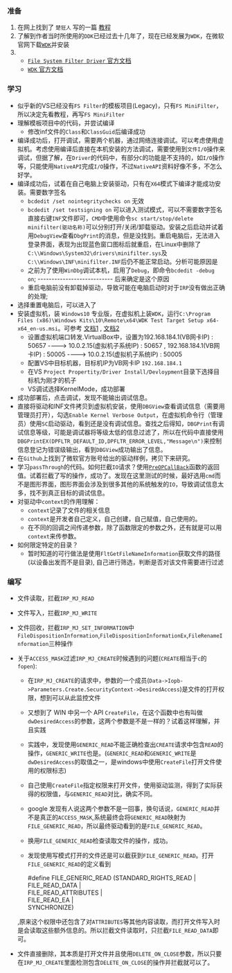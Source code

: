 
### 准备
1. 在网上找到了 `楚狂人` 写的一篇 [教程](http://file3.data.weipan.cn.wscdns.com/41553047/2471e7782fee3cedbaae7014a2e9c593beef9c18?ip=1524395329,222.20.30.243&ssig=NCVoxrsmQW&Expires=1524395929&KID=sae,l30zoo1wmz&fn=Windows%20%E6%96%87%E4%BB%B6%E7%B3%BB%E7%BB%9F%E8%BF%87%E6%BB%A4%E9%A9%B1%E5%8A%A8%E5%BC%80%E5%8F%91%E6%95%99%E7%A8%8B%EF%BC%88%E7%AC%AC%E4%BA%8C%E7%89%88%EF%BC%89.pdf&skiprd=2&se_ip_debug=222.20.30.243&corp=2&from=1221134)
2. 了解到作者当时所使用的`DDK`已经过去十几年了，现在已经发展为`WDK`，在微软官网下载[`WDK`](https://docs.microsoft.com/en-us/windows-hardware/drivers/download-the-wdk)并安装
3. 	
	+ [`File System Filter Driver` 官方文档](https://docs.microsoft.com/zh-cn/windows-hardware/drivers/ifs/file-system-filter-drivers)
	+ [`WDK` 官方文档](https://docs.microsoft.com/en-us/windows-hardware/drivers/)

### 学习
* 似乎新的VS已经没有`FS Filter`的模板项目(Legacy)，只有`FS MiniFilter`，所以决定先看教程，再写`FS MiniFilter`
* 理解模板项目中的代码，并尝试编译
	+ 修改inf文件的`Class`和`ClassGuid`后编译成功
* 编译成功后，打开调试，需要两个机器，通过网络连接调试。可以考虑使用虚拟机。考虑使用编译后直接在本机安装的方法调试，需要使用到`文件I/O`操作来调试，但据了解，在`Driver`的代码中，有部分`C`的功能是不支持的，如`I/O`操作等，只能使用`NativeAPI`完成`I/O`操作，不过`NativeAPI`资料好像不多，不怎么好学。
* 编译成功后，试着在自己电脑上安装驱动，只有在`X64`模式下编译才能成功安装。需要数字签名
	+ `bcdedit /set nointegritychecks on` 无效
	+ `bcdedit /set testsigning on` 可以进入测试模式，可以不需要数字签名
直接右键`INF`文件即可，`CMD`中使用命令`sc start/stop/delete minifilter(驱动名称)`可以分别打开/关闭/卸载驱动。安装之后启动并试着用`DebugView`查看`DbgPrint`的消息，但是没找到。重启电脑后，无法进入登录界面，表现为出现蓝色窗口图标后就重启，在Linux中删除了`C:\\Windows\System32\drivers\minifilter.sys`及`C:\\Windows\INF\minifilter.INF`后仍不能正常启动。分析可能原因是
    + 之前为了使用`WinDbg`调试本机，启用了`Debug`，即命令`bcdedit -debug on`; --------------------------- 后来确定是这个原因
    + 重启电脑前没有卸载掉驱动，导致可能在电脑启动时对于`IRP`没有做出正确的处理;
* 选择重置电脑后，可以进入了
* 安装虚拟机，装 `Windows10` 专业版，在虚拟机上装`WDK`，运行`C:\Program Files (x86)\Windows Kits\10\Remote\x64\WDK Test Target Setup x64-x64_en-us.msi`。可参考 [文档1](https://docs.microsoft.com/zh-cn/windows-hardware/drivers/gettingstarted/provision-a-target-computer-wdk-8-1) , [文档2](https://docs.microsoft.com/zh-CN/windows-hardware/drivers/develop/deploying-a-driver-to-a-test-computer)
	+ 设置虚拟机端口转发.VirtualBox中，设置为192.168.184.1(VB网卡IP) : 50657 ----> 10.0.2.15(虚拟机子系统IP) : 50657 , 192.168.184.1(VB网卡IP) : 50005 ----> 10.0.2.15(虚拟机子系统IP) : 50005 
	+ 配置VS中目标机器，目标机IP为VB网卡IP `192.168.184.1`
	+ 在VS `Project Propertity/Driver Install/Devloypment`目录下选择目标机为刚才的机子
	+ VS调试选择KernelMode，成功部署
* 成功部署后，点击调试，发现不能输出调试信息。
* 直接将驱动和INF文件拷贝到虚拟机安装，使用`DBGView`查看调试信息（需要用管理员打开），勾选`Enable Kernel Verbose Output`，在虚拟机命令行（管理员）使用`SC`启动驱动，看到还是没有调试信息。查找之后得知，`DBGPrint`有调试信息等级，可能是调试器将等级太低的信息过滤了，所以在代码中直接使用`DBGPrintEX(DPFLTR_DEFAULT_ID,DPFLTR_ERROR_LEVEL,"Message\n")`来控制信息登记为错误级输出，看到`DBGView`成功输出了信息。
* 在`Github`上找到了微软官方账号给出的驱动样例，拷贝下来研究。
* 学习`passThrough`的代码。如何拦截`IO`请求？使用[`PreOPCallBack`](https://docs.microsoft.com/en-us/windows-hardware/drivers/ddi/content/fltkernel/nc-fltkernel-pflt_pre_operation_callback)函数的返回值。试着拦截了写的操作，成功了。发现在这里测试的时候，最好选用`cmd`而不是图形界面，图形界面会涉及到很多其他的系统触发的`IO`，导致调试信息太多，找不到真正目标的调试信息。
* 对驱动中`context`的作用理解：
	+ `context`记录了文件的相关信息
	+ `context`是开发者自己定义，自己创建，自己赋值，自己使用的。
	+ 在不同的回调之间传递参数，除了函数限定的参数之外，还有就是可以用`context`来传参数。
* 如何限定特定的目录？
	+ 暂时知道的可行做法是使用`FltGetFileNameInformation`获取文件的路径(以设备出发而不是目录), 自己进行筛选，判断是否对该文件需要进行过滤


### 编写
* 文件读取，拦截`IRP_MJ_READ`
* 文件写入，拦截`IRP_MJ_WRITE`
* 文件回收，拦截`IRP_MJ_SET_INFORMATION`中`FileDispositionInformation`,`FileDispositionInformationEx`,`FileRenameInformation`三种操作
* 关于`ACCESS_MASK`过滤`IRP_MJ_CREATE`时候遇到的问题(`CREATE`相当于`c`的`fopen`):
	+ 在`IRP_MJ_CREATE`的请求中，参数的一个成员(`Data->Iopb->Parameters.Create.SecurityContext->DesiredAccess`)是文件的打开权限，想到可以从此监控文件
	+ 又想到了 WIN 中另一个 API `CreateFile`，在这个函数中也有叫做`dwDesiredAccess`的参数，这两个参数是不是一样的？试着这样理解，并且实践
	+ 实践中，发现使用`GENERIC_READ`不能正确检查出`CREATE`请求中包含`READ`的操作，`GENERIC_WRITE`也是。(`GENERIC_READ`和`GENERIC_WRITE`是`dwDesiredAccess`的取值之一，是windows中使用`CreateFile`打开文件使用的权限标志)
	+ 自己使用`CreateFile`指定权限来打开文件，使用驱动监测，得到了实际获得的权限值，与`GENERIC_READ`对比，确实不同。
	+ google 发现有人说这两个参数不是一回事，换句话说，`GENERIC_READ`并不是真正的`ACCESS_MASK`,系统最终会将`GENERIC_READ`映射为`FILE_GENERIC_READ`，所以最终驱动看到的是`FILE_GENERIC_READ`。
	+ 换用`FILE_GENERIC_READ`检查读取文件的操作，成功。
	+ 发现使用写模式打开的文件还是可以截获到`FILE_GENERIC_READ`。打开`FILE_GENERIC_READ`的定义看到


		#define FILE_GENERIC_READ         (STANDARD_RIGHTS_READ     |\
		                                   FILE_READ_DATA           |\
		                                   FILE_READ_ATTRIBUTES     |\
		                                   FILE_READ_EA             |\
		                                   SYNCHRONIZE)

	
	,原来这个权限中还包含了对`ATTRIBUTES`等其他内容读取，而打开文件写入时是会读取这些额外信息的。所以拦截文件读取时，只拦截`FILE_READ_DATA`即可。
* 文件直接删除，其本质是打开文件并且使用`DELETE_ON_CLOSE`参数，所以只要在`IRP_MJ_CREATE`里面检测包含`DELETE_ON_CLOSE`的操作并拦截就可以了。
